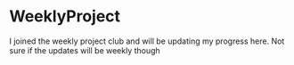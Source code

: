 # WeeklyProject
I joined the weekly project club and will be updating my progress here. Not sure if the updates will be weekly though 
